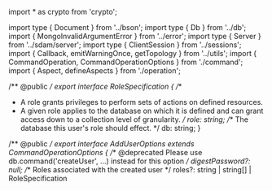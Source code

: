 import * as crypto from 'crypto';

import type { Document } from '../bson';
import type { Db } from '../db';
import { MongoInvalidArgumentError } from '../error';
import type { Server } from '../sdam/server';
import type { ClientSession } from '../sessions';
import { Callback, emitWarningOnce, getTopology } from '../utils';
import { CommandOperation, CommandOperationOptions } from './command';
import { Aspect, defineAspects } from './operation';

/** @public */
export interface RoleSpecification {
  /**
   * A role grants privileges to perform sets of actions on defined resources.
   * A given role applies to the database on which it is defined and can grant access down to a collection level of granularity.
   */
  role: string;
  /** The database this user's role should effect. */
  db: string;
}

/** @public */
export interface AddUserOptions extends CommandOperationOptions {
  /** @deprecated Please use db.command('createUser', ...) instead for this option */
  digestPassword?: null;
  /** Roles associated with the created user */
  roles?: string | string[] | RoleSpecification 